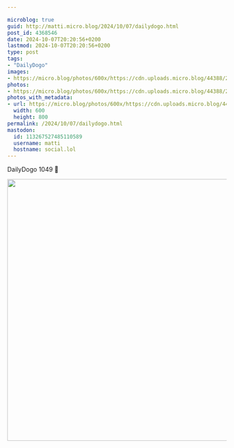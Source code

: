 ```yaml
---

microblog: true
guid: http://matti.micro.blog/2024/10/07/dailydogo.html
post_id: 4368546
date: 2024-10-07T20:20:56+0200
lastmod: 2024-10-07T20:20:56+0200
type: post
tags:
- "DailyDogo"
images:
- https://micro.blog/photos/600x/https://cdn.uploads.micro.blog/44388/2024/a0b63cb8c241475ea0e29b35f2b3f779.jpg
photos:
- https://micro.blog/photos/600x/https://cdn.uploads.micro.blog/44388/2024/a0b63cb8c241475ea0e29b35f2b3f779.jpg
photos_with_metadata:
- url: https://micro.blog/photos/600x/https://cdn.uploads.micro.blog/44388/2024/a0b63cb8c241475ea0e29b35f2b3f779.jpg
  width: 600
  height: 800
permalink: /2024/10/07/dailydogo.html
mastodon:
  id: 113267527485110589
  username: matti
  hostname: social.lol
---
```

DailyDogo 1049 🐶

<img src="/media/uploads/2024/a0b63cb8c241475ea0e29b35f2b3f779.jpg" width="600" alt="" />
